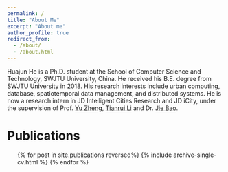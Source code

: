 ```yaml
---
permalink: /
title: "About Me"
excerpt: "About me"
author_profile: true
redirect_from: 
  - /about/
  - /about.html
---
```


Huajun He is a Ph.D. student at the School of Computer Science and Technology, SWJTU University, China. He received his B.E. degree from SWJTU University in 2018. His research interests include urban computing, database, spatiotemporal data management, and distributed systems. He is now a research intern in JD Intelligent Cities Research and JD iCity, under the supervision of Prof. [Yu Zheng](http://urban-computing.com/yuzheng), [Tianrui Li](https://faculty.swjtu.edu.cn/litianrui/en/index.htm) and Dr. [Jie Bao](https://jie-bao.org).

Publications
======
  <ul>{% for post in site.publications reversed%}
    {% include archive-single-cv.html %}
  {% endfor %}</ul>
  